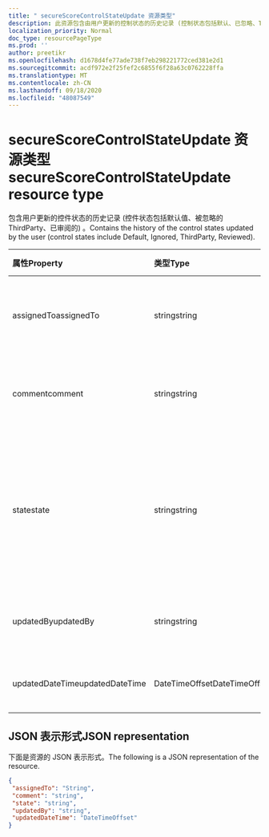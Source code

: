 ```yaml
---
title: " secureScoreControlStateUpdate 资源类型"
description: 此资源包含由用户更新的控制状态的历史记录 (控制状态包括默认、已忽略、ThirdParty、已审阅) 。
localization_priority: Normal
doc_type: resourcePageType
ms.prod: ''
author: preetikr
ms.openlocfilehash: d1678d4fe77ade738f7eb298221772ced381e2d1
ms.sourcegitcommit: acdf972e2f25fef2c6855f6f28a63c0762228ffa
ms.translationtype: MT
ms.contentlocale: zh-CN
ms.lasthandoff: 09/18/2020
ms.locfileid: "48087549"
---
```

 #  <a name="securescorecontrolstateupdate-resource-type"></a><span data-ttu-id="e7bbe-103">secureScoreControlStateUpdate 资源类型</span><span class="sxs-lookup"><span data-stu-id="e7bbe-103">secureScoreControlStateUpdate resource type</span></span>
<span data-ttu-id="e7bbe-104">包含用户更新的控件状态的历史记录 (控件状态包括默认值、被忽略的 ThirdParty、已审阅的) 。</span><span class="sxs-lookup"><span data-stu-id="e7bbe-104">Contains the history of the control states updated by the user (control states include Default, Ignored, ThirdParty, Reviewed).</span></span>

|<span data-ttu-id="e7bbe-105">属性</span><span class="sxs-lookup"><span data-stu-id="e7bbe-105">Property</span></span> |<span data-ttu-id="e7bbe-106">类型</span><span class="sxs-lookup"><span data-stu-id="e7bbe-106">Type</span></span> |<span data-ttu-id="e7bbe-107">说明</span><span class="sxs-lookup"><span data-stu-id="e7bbe-107">Description</span></span> |
|:--|:--|:--|
|<span data-ttu-id="e7bbe-108">assignedTo</span><span class="sxs-lookup"><span data-stu-id="e7bbe-108">assignedTo</span></span> | <span data-ttu-id="e7bbe-109">string</span><span class="sxs-lookup"><span data-stu-id="e7bbe-109">string</span></span> | <span data-ttu-id="e7bbe-110">将控件分配给将执行该操作的用户</span><span class="sxs-lookup"><span data-stu-id="e7bbe-110">Assign the control to the user who will take the action</span></span> |
|<span data-ttu-id="e7bbe-111">comment</span><span class="sxs-lookup"><span data-stu-id="e7bbe-111">comment</span></span> | <span data-ttu-id="e7bbe-112">string</span><span class="sxs-lookup"><span data-stu-id="e7bbe-112">string</span></span> | <span data-ttu-id="e7bbe-113">提供有关控件的可选注释</span><span class="sxs-lookup"><span data-stu-id="e7bbe-113">Provides optional comment about the control</span></span> |
|<span data-ttu-id="e7bbe-114">state</span><span class="sxs-lookup"><span data-stu-id="e7bbe-114">state</span></span> | <span data-ttu-id="e7bbe-115">string</span><span class="sxs-lookup"><span data-stu-id="e7bbe-115">string</span></span> | <span data-ttu-id="e7bbe-116">可以使用 PATCH 命令修改控件的状态 (Ex：忽略、thirdParty 等) </span><span class="sxs-lookup"><span data-stu-id="e7bbe-116">State of the control can be modified using PATCH command(Ex: ignored, thirdParty etc)</span></span> |
|<span data-ttu-id="e7bbe-117">updatedBy</span><span class="sxs-lookup"><span data-stu-id="e7bbe-117">updatedBy</span></span> | <span data-ttu-id="e7bbe-118">string</span><span class="sxs-lookup"><span data-stu-id="e7bbe-118">string</span></span> |<span data-ttu-id="e7bbe-119">更新了租户状态的用户的 ID</span><span class="sxs-lookup"><span data-stu-id="e7bbe-119">ID of the user who updated tenant state</span></span> |
|<span data-ttu-id="e7bbe-120">updatedDateTime</span><span class="sxs-lookup"><span data-stu-id="e7bbe-120">updatedDateTime</span></span> | <span data-ttu-id="e7bbe-121">DateTimeOffset</span><span class="sxs-lookup"><span data-stu-id="e7bbe-121">DateTimeOffset</span></span> |<span data-ttu-id="e7bbe-122">更新控件状态的时间</span><span class="sxs-lookup"><span data-stu-id="e7bbe-122">Time at which control state was updated</span></span> |
 ## <a name="json-representation"></a><span data-ttu-id="e7bbe-123">JSON 表示形式</span><span class="sxs-lookup"><span data-stu-id="e7bbe-123">JSON representation</span></span>
 <span data-ttu-id="e7bbe-124">下面是资源的 JSON 表示形式。</span><span class="sxs-lookup"><span data-stu-id="e7bbe-124">The following is a JSON representation of the resource.</span></span>
 <!-- {
  "blockType": "resource",
  "optionalProperties": [
   ],
  "@odata.type": "microsoft.graph.secureScoreControlStateUpdate"
}-->
 ```json
{
  "assignedTo": "String",
  "comment": "string",
  "state": "string",
  "updatedBy": "string",
  "updatedDateTime": "DateTimeOffset"
}
 ```
 <!-- {
  "type": "#page.annotation",
  "description": "secureScoreControlStateUpdate resource",
  "keywords": "",
  "section": "documentation",
  "tocPath": ""
}-->


